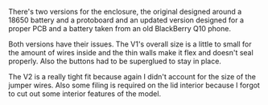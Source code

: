 There's two versions for the enclosure, the original designed around a 18650 battery and a protoboard and an updated version designed for a proper PCB and a battery taken from an old BlackBerry Q10 phone.

Both versions have their issues. The V1's overall size is a little to small for the amount of wires inside and the thin walls make it flex and doesn't seal properly. Also the buttons had to be superglued to stay in place.

The V2 is a really tight fit because again I didn't account for the size of the jumper wires. Also some filing is required on the lid interior because I forgot to cut out some interior features of the model.

